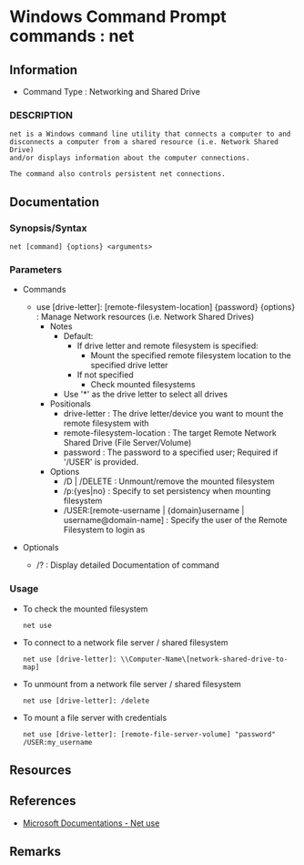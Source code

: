 # Windows Command Prompt commands : net

## Information
+ Command Type : Networking and Shared Drive

### DESCRIPTION

```
net is a Windows command line utility that connects a computer to and disconnects a computer from a shared resource (i.e. Network Shared Drive)
and/or displays information about the computer connections.

The command also controls persistent net connections.
```

## Documentation

### Synopsis/Syntax

```batchdos
net [command] {options} <arguments>
```

### Parameters

- Commands
    + use [drive-letter]: [remote-filesystem-location] {password} {options}  : Manage Network resources (i.e. Network Shared Drives)
        - Notes
            + Default: 
                - If drive letter and remote filesystem is specified: 
                    + Mount the specified remote filesystem location to the specified drive letter
                - If not specified
                    + Check mounted filesystems
            + Use '*' as the drive letter to select all drives
        - Positionals
            + drive-letter : The drive letter/device you want to mount the remote filesystem with
            + remote-filesystem-location : The target Remote Network Shared Drive (File Server/Volume)
            + password : The password to a specified user; Required if '/USER' is provided.
        - Options
            + /D | /DELETE : Unmount/remove the mounted filesystem
            + /p:{yes|no} : Specify to set persistency when mounting filesystem
            + /USER:[remote-username | {domain\}username | username@domain-name] : Specify the user of the Remote Filesystem to login as

- Optionals
    + /? : Display detailed Documentation of command

### Usage
- To check the mounted filesystem
	```batchdos
	net use
	```

- To connect to a network file server / shared filesystem
	```batchdos
	net use [drive-letter]: \\Computer-Name\[network-shared-drive-to-map]
	```

- To unmount from a network file server / shared filesystem
	```batchdos
	net use [drive-letter]: /delete
	```

- To mount a file server with credentials
    ```batchdos
    net use [drive-letter]: [remote-file-server-volume] "password" /USER:my_username
    ```

## Resources

## References
+ [Microsoft Documentations - Net use](https://docs.microsoft.com/en-us/previous-versions/windows/it-pro/windows-server-2012-r2-and-2012/gg651155\(v=ws.11\))

## Remarks
